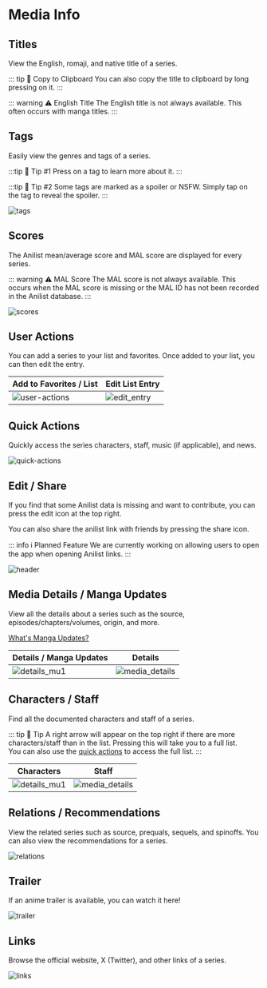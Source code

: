 # Media Info

## Titles

View the English, romaji, and native title of a series. 

::: tip 📌 Copy to Clipboard
You can also copy the title to clipboard by long pressing on it.
:::

::: warning ⚠️ English Title
The English title is not always available. This often occurs with manga titles.
:::

## Tags
Easily view the genres and tags of a series.

:::tip 📌 Tip #1
Press on a tag to learn more about it.
:::

:::tip 📌 Tip #2
Some tags are marked as a spoiler or NSFW. Simply tap on the tag to reveal the spoiler.
:::

![tags](./tags.png)

## Scores
The Anilist mean/average score and MAL score are displayed for every series.

::: warning ⚠️ MAL Score
The MAL score is not always available. This occurs when the MAL score is missing or the MAL ID has not been recorded in the Anilist database.
:::

![scores](./scores.png)

## User Actions
You can add a series to your list and favorites. Once added to your list, you can then edit the entry.

| Add to Favorites / List             | Edit List Entry                 |
| ----------------------------------- | ------------------------------- |
| ![user-actions](./user-actions.png) | ![edit_entry](./edit_entry.png) |

## Quick Actions
Quickly access the series characters, staff, music (if applicable), and news.

![quick-actions](./quick-actions.png)

## Edit / Share

If you find that some Anilist data is missing and want to contribute, you can press the edit icon at the top right.

You can also share the anilist link with friends by pressing the share icon.

::: info ℹ️ Planned Feature
We are currently working on allowing users to open the app when opening Anilist links.
:::

![header](./header.png)

## Media Details / Manga Updates
View all the details about a series such as the source, episodes/chapters/volumes, origin, and more.

[What's Manga Updates?](../../mangaupdates/)

| Details / Manga Updates           | Details                               |
| --------------------------------- | ------------------------------------- |
| ![details_mu1](./details_mu1.png) | ![media_details](./media_details.png) |


## Characters / Staff
Find all the documented characters and staff of a series.

::: tip 📌 Tip
A right arrow will appear on the top right if there are more characters/staff than in the list. Pressing this will take you to a full list.  
You can also use the [quick actions](#quick-actions) to access the full list.
:::

| Characters                      | Staff                              |
| ------------------------------- | ---------------------------------- |
| ![details_mu1](./char_list.png) | ![media_details](./staff_list.png) |


## Relations / Recommendations
View the related series such as source, prequals, sequels, and spinoffs. You can also view the recommendations for a series.

![relations](./relations.png)

## Trailer
If an anime trailer is available, you can watch it here!

![trailer](./trailer.png)

## Links
Browse the official website, X (Twitter), and other links of a series.

![links](./links.png)
